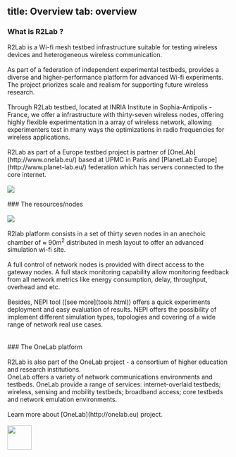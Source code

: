 title: Overview
tab: overview
---

### What is R2Lab ?
<div class="row">
  <div class="col-md-6">  
  R2Lab is a Wi-fi mesh testbed infrastructure suitable for testing wireless devices and heterogeneous wireless communication.
  <br>
  <br>
	As part of a federation of independent experimental testbeds, provides a diverse and higher-performance platform for advanced Wi-fi experiments. The project priorizes scale and realism for supporting future wireless research.
	<br>
	<br>
	Through R2Lab testbed, located at INRIA Institute in Sophia-Antipolis - France, we offer a infrastructure with thirty-seven wireless nodes, offering highly flexible experimentation in a array of wireless network, allowing experimenters test in many ways the optimizations in radio frequencies for wireless applications.
	<br>
	<br>
	R2Lab as part of a Europe testbed project is partner of [OneLAb](http://www.onelab.eu/) based at UPMC in Paris and [PlanetLab Europe](http://www.planet-lab.eu/) federation which has servers connected to the core internet.
  </div>

  <div class="col-md-6">
  	<br>
  	<img src="assets/img/over_1.JPG">
  </div>
</div>

<br>
### The resources/nodes
<div class="row">
  <div class="col-md-3">
    <br>
    <img src="assets/img/node_1.JPG">
  </div>
  
  <div class="col-md-7"> 
  <br>
  R2lab platform consists in a set of thirty seven nodes in an anechoic chamber of ≈ 90m<sup>2</sup> distributed in mesh layout to offer an advanced simulation wi-fi site.
  <br>
  <br> 
  A full control of network nodes is provided with direct access to the gateway nodes. A full stack monitoring capability allow monitoring feedback from all network metrics like energy consumption, delay, throughput, overhead and etc. 
  <br>
  <br>
  Besides, NEPI tool ([see more](tools.html)) offers a quick experiments deployment and easy evaluation of results. NEPI offers the possibility of implement different simulation types, topologies and covering of a wide range of network real use cases.
  <br>
  <br>
  </div>

  <div class="col-md-2"> 
  </div>
</div>

<br>
### The OneLab platform
<div class="row">
  <div class="col-md-7"> 
  <br>
  R2Lab is also part of the OneLab project - a consortium of higher education and research institutions.
  <br>
  OneLab offers a variety of network communications environments and testbeds. OneLab provide a range of services: internet-overlaid testbeds; wireless, sensing and mobility testbeds; broadband access; core testbeds and network emulation environments.
  <br>
  <br>
  Learn more about [OneLab](http://onelab.eu) project.
  </div>

  <div class="col-md-3">
    <br>
    <img src="assets/img/onelab-logo.png" style="height:55px;">
  </div>
  
  <div class="col-md-2"> 
  </div>
</div>

